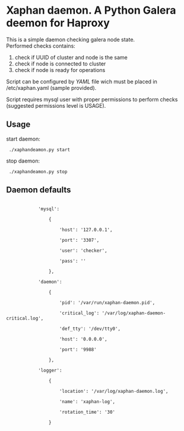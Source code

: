 <h1>Xaphan daemon. A Python Galera deemon for Haproxy</h1>
<p>This is a simple daemon checking galera node state. <br />
Performed checks contains:
<ol>
<li>check if UUID of cluster and node is the same</li>
<li>check if node is connected to cluster</li>
<li>check if node is ready for operations</li>
</ol>
</p>
<p>Script can be configured by <em>YAML</em> file wich must be placed in <bold>/etc/xaphan.yaml</bold> (sample provided).</p>
<p>Script requires mysql user with proper permissions to perform checks (suggested permissions level is <bold>USAGE</bold>).</p>
<h2>Usage</h2>
<p>start daemon: </p>
<code> ./xaphandeamon.py start </code>
<p>stop daemon: </p>
<code> ./xaphandeamon.py stop </code>
<h2>Daemon defaults</h2>
<code>
            'mysql': <br />
                { <br />
                    'host': '127.0.0.1', <br />
                    'port': '3307', <br />
                    'user': 'checker', <br />
                    'pass': '' <br />
                }, <br />
            'daemon': <br />
                { <br />
                    'pid': '/var/run/xaphan-daemon.pid', <br />
                    'critical_log': '/var/log/xaphan-daemon-critical.log', <br />
                    'def_tty': '/dev/tty0', <br />
                    'host': '0.0.0.0', <br />
                    'port': '9988' <br />
                }, <br />
            'logger': <br />
                { <br />
                    'location': '/var/log/xaphan-daemon.log', <br />
                    'name': 'xaphan-log', <br />
                    'rotation_time': '30' <br />
                } <br />
</code>